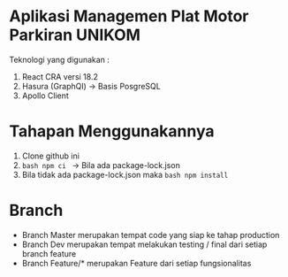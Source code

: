 # Aplikasi Managemen Plat Motor Parkiran UNIKOM

Teknologi yang digunakan :

1. React CRA versi 18.2
2. Hasura (GraphQl) -> Basis PosgreSQL
3. Apollo Client

# Tahapan Menggunakannya

1. Clone github ini
2. `bash npm ci ` -> Bila ada package-lock.json
3. Bila tidak ada package-lock.json maka `bash npm install `

# Branch

- Branch Master merupakan tempat code yang siap ke tahap production
- Branch Dev merupakan tempat melakukan testing / final dari setiap branch feature
- Branch Feature/\* merupakan Feature dari setiap fungsionalitas
